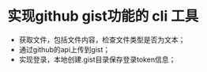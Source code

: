 # 实现github gist功能的 cli 工具
+ 获取文件，包括文件内容，检查文件类型是否为文本；
+ 通过github的api上传到gist；
+ 实现登录，本地创建.gist目录保存登录token信息；
